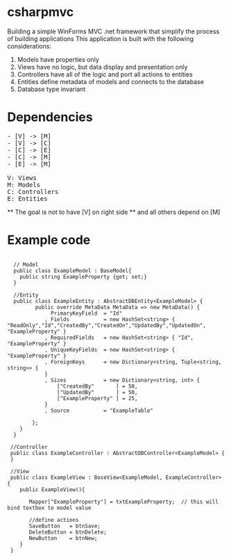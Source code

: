# csharpmvc
Building a simple WinForms MVC .net framework that simplify the process of building applications
This application is built with the following considerations:
1. Models have properties only
2. Views have no logic, but data display and presentation only
3. Controllers have all of the logic and port all actions to entities
4. Entities define metadata of models and connects to the database 
5. Database type invariant


Dependencies
============
<pre>
- [V] -> [M]
- [V] -> [C]
- [C] -> [E]
- [C] -> [M]
- [E] -> [M]

V: Views
M: Models
C: Controllers
E: Entities
</pre>
** The goal is not to have [V] on right side 
** and all others depend on [M]

Example code
=============
```
  
  // Model
  public class ExampleModel : BaseModel{
    public string ExampleProperty {get; set;}
  }
  
  //Entity
  public class ExampleEntity : AbstractDBEntity<ExampleModel> {
         public override MetaData MetaData => new MetaData() {
              PrimaryKeyField  = "Id" 
			, Fields           = new HashSet<string> { "ReadOnly","Id","CreatedBy","CreatedOn","UpdatedBy","UpdatedOn", "ExampleProperty" }  
            , RequiredFields   = new HashSet<string> { "Id", "ExampleProperty" }
            , UniqueKeyFields  = new HashSet<string> { "ExampleProperty" }
            , ForeignKeys      = new Dictionary<string, Tuple<string, string>> {
            }
            , Sizes            = new Dictionary<string, int> {
                ["CreatedBy"       ] = 50,
                ["UpdatedBy"       ] = 50,
                ["ExampleProperty" ] = 25,
            }
            , Source           = "ExampleTable"

        };
    }
  }
 
 //Controller
 public class ExampleController : AbstractDBController<ExampleModel> {
 }
 
 //View
 public class ExampleView : BaseView<ExampleModel, ExampleController> {  
    public ExampleView(){
	
	   Mapper["ExampleProperty"] = txtExampleProperty;  // this will bind textbox to model value
	   
	   //define actions
	   SaveButton   = btnSave;                          
	   DeleteButton = btnDelete;                        
	   NewButton    = btnNew;
	}
 }
```
